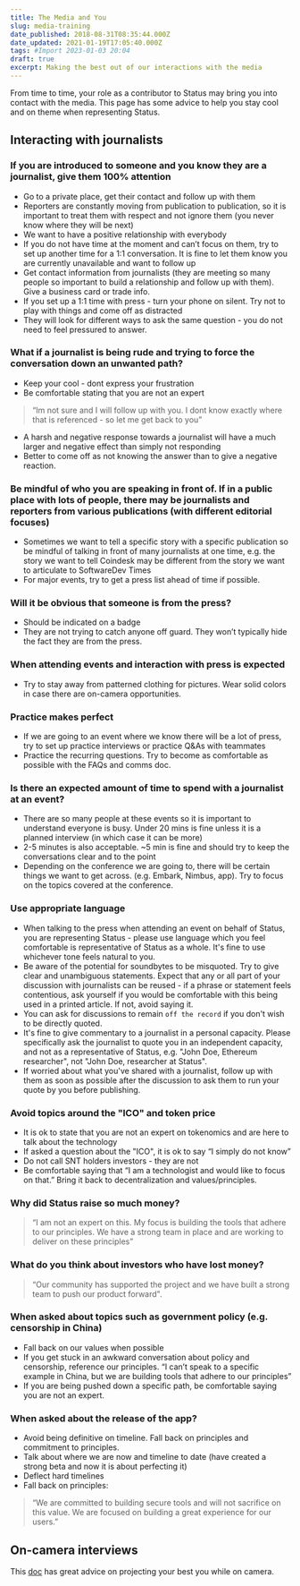```yaml
---
title: The Media and You
slug: media-training
date_published: 2018-08-31T08:35:44.000Z
date_updated: 2021-01-19T17:05:40.000Z
tags: #Import 2023-01-03 20:04
draft: true
excerpt: Making the best out of our interactions with the media
---
```


From time to time, your role as a contributor to Status may bring you into contact with the media. This page has some advice to help you stay cool and on theme when representing Status.

## Interacting with journalists

### If you are introduced to someone and you know they are a journalist, give them 100% attention

- Go to a private place, get their contact and follow up with them
- Reporters are constantly moving from publication to publication, so it is important to treat them with respect and not ignore them (you never know where they will be next)
- We want to have a positive relationship with everybody
- If you do not have time at the moment and can’t focus on them, try to set up another time for a 1:1 conversation. It is fine to let them know you are currently unavailable and want to follow up
- Get contact information from journalists (they are meeting so many people so important to build a relationship and follow up with them). Give a business card or trade info.
- If you set up a 1:1 time with press - turn your phone on silent. Try not to play with things and come off as distracted
- They will look for different ways to ask the same question - you do not need to feel pressured to answer.

### What if a journalist is being rude and trying to force the conversation down an unwanted path?

- Keep your cool - dont express your frustration
- Be comfortable stating that you are not an expert

> “Im not sure and I will follow up with you. I dont know exactly where that is referenced - so let me get back to you”

- A harsh and negative response towards a journalist will have a much larger and negative effect than simply not responding
- Better to come off as not knowing the answer than to give a negative reaction.

### Be mindful of who you are speaking in front of. If in a public place with lots of people, there may be journalists and reporters from various publications (with different editorial focuses)

- Sometimes we want to tell a specific story with a specific publication so be mindful of talking in front of many journalists at one time, e.g. the story we want to tell Coindesk may be different from the story we want to articulate to SoftwareDev Times
- For major events, try to get a press list ahead of time if possible.

### Will it be obvious that someone is from the press?

- Should be indicated on a badge
- They are not trying to catch anyone off guard. They won’t typically hide the fact they are from the press.

### When attending events and interaction with press is expected

- Try to stay away from patterned clothing for pictures. Wear solid colors in case there are on-camera opportunities.

### Practice makes perfect

- If we are going to an event where we know there will be a lot of press, try to set up practice interviews or practice Q&As with teammates
- Practice the recurring questions. Try to become as comfortable as possible with the FAQs and comms doc.

### Is there an expected amount of time to spend with a journalist at an event?

- There are so many people at these events so it is important to understand everyone is busy. Under 20 mins is fine unless it is a planned interview (in which case it can be more)
- 2-5 minutes is also acceptable. ~5 min is fine and should try to keep the conversations clear and to the point
- Depending on the conference we are going to, there will be certain things we want to get across. (e.g. Embark, Nimbus, app). Try to focus on the topics covered at the conference.

### Use appropriate language

- When talking to the press when attending an event on behalf of Status, you are representing Status - please use language which you feel comfortable is representative of Status as a whole. It's fine to use whichever tone feels natural to you.
- Be aware of the potential for soundbytes to be misquoted. Try to give clear and unambiguous statements. Expect that any or all part of your discussion with journalists can be reused - if a phrase or statement feels contentious, ask yourself if you would be comfortable with this being used in a printed article. If not, avoid saying it.
- You can ask for discussions to remain `off the record` if you don't wish to be directly quoted.
- It's fine to give commentary to a journalist in a personal capacity. Please specifically ask the journalist to quote you in an independent capacity, and not as a representative of Status, e.g. "John Doe, Ethereum researcher", not "John Doe, researcher at Status".
- If worried about what you've shared with a journalist, follow up with them as soon as possible after the discussion to ask them to run your quote by you before publishing.

### Avoid topics around the "ICO" and token price

- It is ok to state that you are not an expert on tokenomics and are here to talk about the technology
- If asked a question about the "ICO", it is ok to say “I simply do not know”
- Do not call SNT holders investors - they are not
- Be comfortable saying that “I am a technologist and would like to focus on that.” Bring it back to decentralization and values/principles.

### Why did Status raise so much money?

> “I am not an expert on this. My focus is building the tools that adhere to our principles. We have a strong team in place and are working to deliver on these principles”

### What do you think about investors who have lost money?

> “Our community has supported the project and we have built a strong team to push our product forward".

### When asked about topics such as government policy (e.g. censorship in China)

- Fall back on our values when possible
- If you get stuck in an awkward conversation about policy and censorship, reference our principles. “I can’t speak to a specific example in China, but we are building tools that adhere to our principles”
- If you are being pushed down a specific path, be comfortable saying you are not an expert.

### When asked about the release of the app?

- Avoid being definitive on timeline. Fall back on principles and commitment to principles.
- Talk about where we are now and timeline to date (have created a strong beta and now it is about perfecting it)
- Deflect hard timelines
- Fall back on principles:

> “We are committed to building secure tools and will not sacrifice on this value. We are focused on building a great experience for our users.”

## On-camera interviews

This [doc](https://drive.google.com/open?id=10YRny8mUpuE0UmaA-HH7b0FDZx_ODnM1) has great advice on projecting your best you while on camera.
